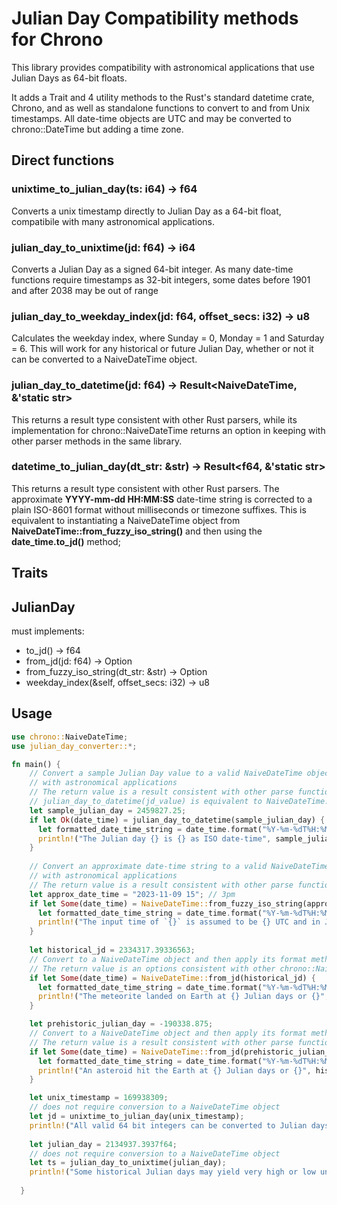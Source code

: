 # Julian Day Compatibility methods for Chrono

This library provides compatibility with astronomical applications that use Julian Days as 64-bit floats. 

It adds a Trait and 4 utility methods to the Rust's standard datetime crate, Chrono, and as well as standalone functions to convert to and from Unix timestamps. All date-time objects are UTC and may be converted to chrono::DateTime but adding a time zone.

## Direct functions

### unixtime_to_julian_day(ts: i64) -> f64
Converts a unix timestamp directly to Julian Day as a 64-bit float, compatibile with many astronomical applications.

### julian_day_to_unixtime(jd: f64) -> i64
Converts a Julian Day as a signed 64-bit integer. As many date-time functions require timestamps as 32-bit integers, some dates before 1901 and after 2038 may be out of range

### julian_day_to_weekday_index(jd: f64, offset_secs: i32) -> u8
Calculates the weekday index, where Sunday = 0, Monday = 1 and Saturday = 6. This will work for any historical or future Julian Day, whether or not it can be converted to a NaiveDateTime object.

### julian_day_to_datetime(jd: f64) -> Result<NaiveDateTime, &'static str>
This returns a result type consistent with other Rust parsers, while its implementation for chrono::NaiveDateTime returns an option in keeping with other parser methods in the same library.

### datetime_to_julian_day(dt_str: &str) -> Result<f64, &'static str>
This returns a result type consistent with other Rust parsers. The approximate **YYYY-mm-dd HH:MM:SS** date-time string is corrected to a plain ISO-8601 format without milliseconds or timezone suffixes. This is equivalent to instantiating a NaiveDateTime object from **NaiveDateTime::from_fuzzy_iso_string()** and then using the **date_time.to_jd()** method;

## Traits

## JulianDay
must implements:
- to_jd() -> f64
- from_jd(jd: f64) -> Option<Self>
- from_fuzzy_iso_string(dt_str: &str) -> Option<Self>
- weekday_index(&self, offset_secs: i32) -> u8

## Usage

```rust
use chrono::NaiveDateTime;
use julian_day_converter::*;

fn main() {
    // Convert a sample Julian Day value to a valid NaiveDateTime object and then use to_jd() for interoperability
    // with astronomical applications
    // The return value is a result consistent with other parse functions
    // julian_day_to_datetime(jd_value) is equivalent to NaiveDateTime::from_jd(jd_value)
    let sample_julian_day = 2459827.25;
    if let Ok(date_time) = julian_day_to_datetime(sample_julian_day) {
      let formatted_date_time_string = date_time.format("%Y-%m-%dT%H:%M:%S").to_string();
      println!("The Julian day {} is {} as ISO date-time", sample_julian_day, formatted_date_time_string);
    }
    
    // Convert an approximate date-time string to a valid NaiveDateTime object and then use to_jd() for interoperability
    // with astronomical applications
    // The return value is a result consistent with other parse functions
    let approx_date_time = "2023-11-09 15"; // 3pm 
    if let Some(date_time) = NaiveDateTime::from_fuzzy_iso_string(approx_date_time) {
      let formatted_date_time_string = date_time.format("%Y-%m-%dT%H:%M:%S").to_string();
      println!("The input time of `{}` is assumed to be {} UTC and in Julian Days is {}", approx_date_time, formatted_date_time_string, date_time.to_jd());
    }
  
    let historical_jd = 2334317.39336563;
    // Convert to a NaiveDateTime object and then apply its format method
    // The return value is an options consistent with other chrono::NaiveDateTime constructors
    if let Some(date_time) = NaiveDateTime::from_jd(historical_jd) {
      let formatted_date_time_string = date_time.format("%Y-%m-%dT%H:%M:%S").to_string();
      println!("The meteorite landed on Earth at {} Julian days or {}", historical_jd, formatted_date_time_string);
    }

    let prehistoric_julian_day = -190338.875;
    // Convert to a NaiveDateTime object and then apply its format method
    // The return value is a result consistent with other parse functions
    if let Some(date_time) = NaiveDateTime::from_jd(prehistoric_julian_day) {
      let formatted_date_time_string = date_time.format("%Y-%m-%dT%H:%M:%S").to_string();
      println!("An asteroid hit the Earth at {} Julian days or {}", historical_jd, formatted_date_time_string);
    }

    let unix_timestamp = 169938309;
    // does not require conversion to a NaiveDateTime object
    let jd = unixtime_to_julian_day(unix_timestamp);
    println!("All valid 64 bit integers can be converted to Julian days, e.g. {} is {} Julian days", unix_timestamp, jd);
    
    let julian_day = 2134937.3937f64;
    // does not require conversion to a NaiveDateTime object
    let ts = julian_day_to_unixtime(julian_day);
    println!("Some historical Julian days may yield very high or low unix timestamp values e.g. {} is {} as a unix timestamp", julian_day, ts);
  
  }

```